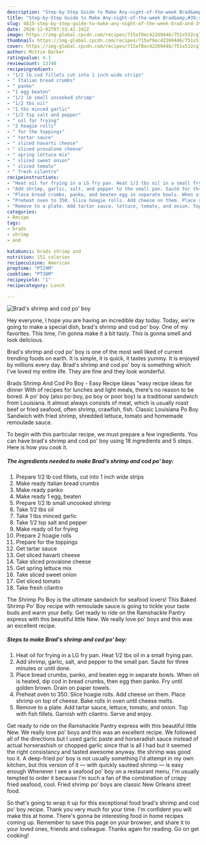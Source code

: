 ```yaml
---
description: "Step-by-Step Guide to Make Any-night-of-the-week Brad&amp;#39;s shrimp and cod po&amp;#39; boy"
title: "Step-by-Step Guide to Make Any-night-of-the-week Brad&amp;#39;s shrimp and cod po&amp;#39; boy"
slug: 4815-step-by-step-guide-to-make-any-night-of-the-week-brad-and-39-s-shrimp-and-cod-po-and-39-boy
date: 2020-12-02T07:53:42.242Z
image: https://img-global.cpcdn.com/recipes/715af8ec42269446/751x532cq70/brads-shrimp-and-cod-po-boy-recipe-main-photo.jpg
thumbnail: https://img-global.cpcdn.com/recipes/715af8ec42269446/751x532cq70/brads-shrimp-and-cod-po-boy-recipe-main-photo.jpg
cover: https://img-global.cpcdn.com/recipes/715af8ec42269446/751x532cq70/brads-shrimp-and-cod-po-boy-recipe-main-photo.jpg
author: Mittie Barker
ratingvalue: 4.1
reviewcount: 13748
recipeingredient:
- "1/2 lb cod fillets cut into 1 inch wide strips"
- " Italian bread crumbs"
- " panko"
- "1 egg beaten"
- "1/2 lb small uncooked shrimp"
- "1/2 tbs oil"
- "1 tbs minced garlic"
- "1/2 tsp salt and pepper"
- " oil for frying"
- "2 hoagie rolls"
- " for the toppings"
- " tartar sauce"
- " sliced havarti cheese"
- " sliced provalone cheese"
- " spring lettuce mix"
- " sliced sweet onion"
- " sliced tomato"
- " fresh cilantro"
recipeinstructions:
- "Heat oil for frying in a LG fry pan. Heat 1/2 tbs oil in a small frying pan."
- "Add shrimp, garlic, salt, and pepper to the small pan. Sauté for three minutes or until done."
- "Place bread crumbs, panko, and beaten egg in separate bowls. When oil is heated, dip cod in bread crumbs, then egg then panko. Fry until golden brown. Drain on paper towels."
- "Preheat oven to 350. Slice hoagie rolls. Add cheese on them. Place shrimp on top of cheese. Bake rolls in oven until cheese melts."
- "Remove to a plate. Add tartar sauce, lettuce, tomato, and onion. Top with fish fillets. Garnish with cilantro. Serve and enjoy."
categories:
- Recipe
tags:
- brads
- shrimp
- and

katakunci: brads shrimp and 
nutrition: 151 calories
recipecuisine: American
preptime: "PT29M"
cooktime: "PT30M"
recipeyield: "1"
recipecategory: Lunch

---
```



![Brad&#39;s shrimp and cod po&#39; boy](https://img-global.cpcdn.com/recipes/715af8ec42269446/751x532cq70/brads-shrimp-and-cod-po-boy-recipe-main-photo.jpg)

Hey everyone, I hope you are having an incredible day today. Today, we're going to make a special dish, brad&#39;s shrimp and cod po&#39; boy. One of my favorites. This time, I'm gonna make it a bit tasty. This is gonna smell and look delicious.

Brad&#39;s shrimp and cod po&#39; boy is one of the most well liked of current trending foods on earth. It is simple, it is quick, it tastes yummy. It is enjoyed by millions every day. Brad&#39;s shrimp and cod po&#39; boy is something which I've loved my entire life. They are fine and they look wonderful.

Brads Shrimp And Cod Po Boy - Easy Recipe Ideas &#34;easy recipe ideas for dinner With of recipes for lunches and light meals, there&#39;s no reason to be bored. A po&#39; boy (also po-boy, po boy or poor boy) is a traditional sandwich from Louisiana. It almost always consists of meat, which is usually roast beef or fried seafood, often shrimp, crawfish, fish. Classic Louisiana Po Boy Sandwich with fried shrimp, shredded lettuce, tomato and homemade remoulade sauce.


To begin with this particular recipe, we must prepare a few ingredients. You can have brad&#39;s shrimp and cod po&#39; boy using 18 ingredients and 5 steps. Here is how you cook it.

<!--inarticleads1-->

##### The ingredients needed to make Brad&#39;s shrimp and cod po&#39; boy:

1. Prepare 1/2 lb cod fillets, cut into 1 inch wide strips
1. Make ready  Italian bread crumbs
1. Make ready  panko
1. Make ready 1 egg, beaten
1. Prepare 1/2 lb small uncooked shrimp
1. Take 1/2 tbs oil
1. Take 1 tbs minced garlic
1. Take 1/2 tsp salt and pepper
1. Make ready  oil for frying
1. Prepare 2 hoagie rolls
1. Prepare  for the toppings
1. Get  tartar sauce
1. Get  sliced havarti cheese
1. Take  sliced provalone cheese
1. Get  spring lettuce mix
1. Take  sliced sweet onion
1. Get  sliced tomato
1. Take  fresh cilantro


The Shrimp Po Boy is the ultimate sandwich for seafood lovers! This Baked Shrimp Po&#39; Boy recipe with remoulade sauce is going to tickle your taste buds and warm your belly. Get ready to ride on the Ramshackle Pantry express with this beautiful little New. We really love po&#39; boys and this was an excellent recipe. 

<!--inarticleads2-->

##### Steps to make Brad&#39;s shrimp and cod po&#39; boy:

1. Heat oil for frying in a LG fry pan. Heat 1/2 tbs oil in a small frying pan.
1. Add shrimp, garlic, salt, and pepper to the small pan. Sauté for three minutes or until done.
1. Place bread crumbs, panko, and beaten egg in separate bowls. When oil is heated, dip cod in bread crumbs, then egg then panko. Fry until golden brown. Drain on paper towels.
1. Preheat oven to 350. Slice hoagie rolls. Add cheese on them. Place shrimp on top of cheese. Bake rolls in oven until cheese melts.
1. Remove to a plate. Add tartar sauce, lettuce, tomato, and onion. Top with fish fillets. Garnish with cilantro. Serve and enjoy.


Get ready to ride on the Ramshackle Pantry express with this beautiful little New. We really love po&#39; boys and this was an excellent recipe. We followed all of the directions but I used garlic paste and horseradish sauce instead of actual horserashish or chopped garlic since that is all I had but it seemed the right consistancy and tasted awesome anyway. the shrimp was good too it. A deep-fried po&#39; boy is not usually something I&#39;d attempt in my own kitchen, but this version of it — with quickly sautéed shrimp — is easy enough Whenever I see a seafood po&#39; boy on a restaurant menu, I&#39;m usually tempted to order it because I&#39;m such a fan of the combination of crispy fried seafood, cool. Fried shrimp po&#39; boys are classic New Orleans street food. 

So that's going to wrap it up for this exceptional food brad&#39;s shrimp and cod po&#39; boy recipe. Thank you very much for your time. I'm confident you will make this at home. There's gonna be interesting food in home recipes coming up. Remember to save this page on your browser, and share it to your loved ones, friends and colleague. Thanks again for reading. Go on get cooking!
